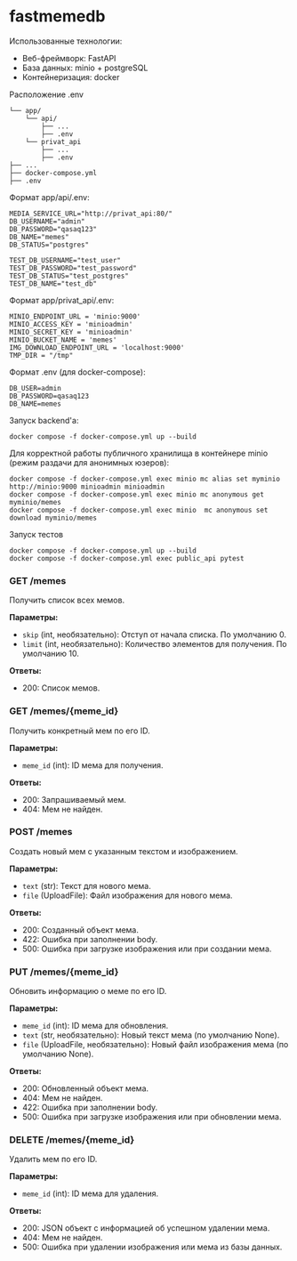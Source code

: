 # fastmemedb


Использованные технологии:
* Веб-фреймворк: FastAPI
* База данных: minio + postgreSQL
* Контейнеризация: docker

Расположение .env
```
└── app/                  
    └── api/
        ├── ...
        ├── .env            
    └── privat_api 
        ├── ... 
        ├── .env                 
├── ... 
├── docker-compose.yml
├── .env
```

Формат app/api/.env:
``` 
MEDIA_SERVICE_URL="http://privat_api:80/"
DB_USERNAME="admin"
DB_PASSWORD="qasaq123"
DB_NAME="memes"
DB_STATUS="postgres"

TEST_DB_USERNAME="test_user"
TEST_DB_PASSWORD="test_password"
TEST_DB_STATUS="test_postgres"
TEST_DB_NAME="test_db"
```

Формат app/privat_api/.env:
``` 
MINIO_ENDPOINT_URL = 'minio:9000'
MINIO_ACCESS_KEY = 'minioadmin'
MINIO_SECRET_KEY = 'minioadmin'
MINIO_BUCKET_NAME = 'memes'
IMG_DOWNLOAD_ENDPOINT_URL = 'localhost:9000'
TMP_DIR = "/tmp"
```

Формат .env (для docker-compose):
```
DB_USER=admin
DB_PASSWORD=qasaq123
DB_NAME=memes
```

Запуск backend'а:
```
docker compose -f docker-compose.yml up --build
```

Для корректной работы публичного хранилища в контейнере minio (режим раздачи для анонимных юзеров):

```
docker compose -f docker-compose.yml exec minio mc alias set myminio http://minio:9000 minioadmin minioadmin
docker compose -f docker-compose.yml exec minio mc anonymous get myminio/memes
docker compose -f docker-compose.yml exec minio  mc anonymous set download myminio/memes
```


Запуск тестов
```
docker compose -f docker-compose.yml up --build
docker compose -f docker-compose.yml exec public_api pytest
```

### GET /memes
Получить список всех мемов.

**Параметры:**
- `skip` (int, необязательно): Отступ от начала списка. По умолчанию 0.
- `limit` (int, необязательно): Количество элементов для получения. По умолчанию 10.

**Ответы:**
- 200: Список мемов.

### GET /memes/{meme_id}
Получить конкретный мем по его ID.

**Параметры:**
- `meme_id` (int): ID мема для получения.

**Ответы:**
- 200: Запрашиваемый мем.
- 404: Мем не найден.

### POST /memes
Создать новый мем с указанным текстом и изображением.

**Параметры:**
- `text` (str): Текст для нового мема.
- `file` (UploadFile): Файл изображения для нового мема.

**Ответы:**
- 200: Созданный объект мема.
- 422: Ошибка при заполнении body.
- 500: Ошибка при загрузке изображения или при создании мема.

### PUT /memes/{meme_id}
Обновить информацию о меме по его ID.

**Параметры:**
- `meme_id` (int): ID мема для обновления.
- `text` (str, необязательно): Новый текст мема (по умолчанию None).
- `file` (UploadFile, необязательно): Новый файл изображения мема (по умолчанию None).

**Ответы:**
- 200: Обновленный объект мема.
- 404: Мем не найден.
- 422: Ошибка при заполнении body.
- 500: Ошибка при загрузке изображения или при обновлении мема.

### DELETE /memes/{meme_id}
Удалить мем по его ID.

**Параметры:**
- `meme_id` (int): ID мема для удаления.

**Ответы:**
- 200: JSON объект с информацией об успешном удалении мема.
- 404: Мем не найден.
- 500: Ошибка при удалении изображения или мема из базы данных.